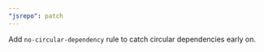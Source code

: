 ```yaml
---
"jsrepo": patch
---
```


Add `no-circular-dependency` rule to catch circular dependencies early on.
